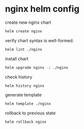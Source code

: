 # nginx helm config

create new nginx chart
```bash
helm create nginx
```

verify chart syntax is well-formed.
```bash
helm lint ./nginx
```

install chart
```bash
helm upgrade nginx -i ./nginx
```

check history
```bash
helm history nginx
```

generate template
```bash
helm template ./nginx
```

rollback to previous state
```bash
helm rollback nginx
```
